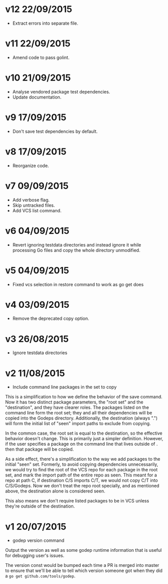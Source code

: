 # v12 22/09/2015

* Extract errors into separate file.

# v11 22/09/2015

* Amend code to pass golint.

# v10 21/09/2015

* Analyse vendored package test dependencies.
* Update documentation.

# v9 17/09/2015

* Don't save test dependencies by default.

# v8 17/09/2015

* Reorganize code.

# v7 09/09/2015

* Add verbose flag.
* Skip untracked files.
* Add VCS list command.

# v6 04/09/2015

*  Revert ignoring testdata directories and instead ignore it while
processing Go files and copy the whole directory unmodified.

# v5 04/09/2015

* Fixed vcs selection in restore command to work as go get does

# v4 03/09/2015

* Remove the deprecated copy option.

# v3 26/08/2015

* Ignore testdata directories

# v2 11/08/2015

* Include command line packages in the set to copy

This is a simplification to how we define the behavior
of the save command. Now it has two distinct package
parameters, the "root set" and the "destination", and
they have clearer roles. The packages listed on the
command line form the root set; they and all their
dependencies will be copied into the Godeps directory.
Additionally, the destination (always ".") will form the
initial list of "seen" import paths to exclude from
copying.

In the common case, the root set is equal to the
destination, so the effective behavior doesn't change.
This is primarily just a simpler definition. However, if
the user specifies a package on the command line that
lives outside of . then that package will be copied.

As a side effect, there's a simplification to the way we
add packages to the initial "seen" set. Formerly, to
avoid copying dependencies unnecessarily, we would try
to find the root of the VCS repo for each package in the
root set, and mark the import path of the entire repo as
seen. This meant for a repo at path C, if destination
C/S imports C/T, we would not copy C/T into C/S/Godeps.
Now we don't treat the repo root specially, and as
mentioned above, the destination alone is considered
seen.

This also means we don't require listed packages to be
in VCS unless they're outside of the destination.

# v1 20/07/2015

* godep version command

Output the version as well as some godep runtime information that is
useful for debugging user's issues.

The version const would be bumped each time a PR is merged into master
to ensure that we'll be able to tell which version someone got when they
did a `go get github.com/tools/godep`.